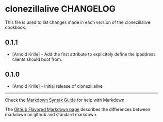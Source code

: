 clonezillalive CHANGELOG
========================

This file is used to list changes made in each version of the clonezillalive
cookbook.

0.1.1
-----

- [Arnold Krille] - Add the first attribute to explicitely define the ipaddress
  clients should boot from.

0.1.0
-----
- [Arnold Krille] - Initial release of clonezillalive

- - -
Check the [Markdown Syntax Guide](http://daringfireball.net/projects/markdown/syntax)
for help with Markdown.

The [Github Flavored Markdown page](http://github.github.com/github-flavored-markdown/)
describes the differences between markdown on github and standard markdown.
